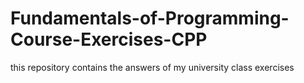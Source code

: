 # Fundamentals-of-Programming-Course-Exercises-CPP
this repository contains the answers of my university class exercises
